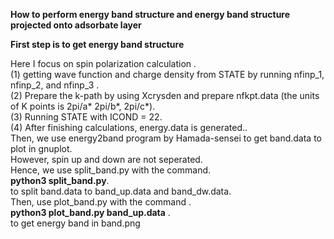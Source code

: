 **How to perform energy band structure and energy band structure projected onto adsorbate layer**

**First step is to get energy band structure**

Here I focus on spin polarization calculation .<br />
(1) getting wave function and charge density from STATE by running nfinp_1, nfinp_2, and nfinp_3 .<br />
(2) Prepare the k-path by using Xcrysden and prepare nfkpt.data (the units of K points is 2pi/a* 2pi/b*, 2pi/c*).<br />
(3) Running STATE with ICOND = 22.<br />
(4) After finishing calculations, energy.data is generated..<br />
Then, we use energy2band program by Hamada-sensei to get band.data to plot in gnuplot.<br />
However, spin up and down are not seperated.<br />
Hence, we use split_band.py with the command.<br />
**python3 split_band.py**.<br />
to split band.data to band_up.data and band_dw.data.<br />
Then, use plot_band.py with the command .<br />
**python3 plot_band.py band_up.data**
.<br /> to get energy band in band.png

